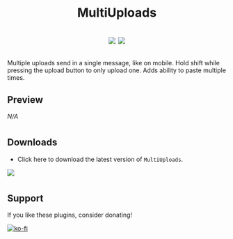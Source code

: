 <h1><p align="center">MultiUploads</p><p align="center">
<img src="https://img.shields.io/github/stars/1Lighty/BetterDiscordPlugins?color=yellow&style=for-the-badge">
<img src="https://img.shields.io/github/forks/1Lighty/BetterDiscordPlugins?color=blue&style=for-the-badge">
</p></h1>

Multiple uploads send in a single message, like on mobile. Hold shift while pressing the upload button to only upload one. Adds ability to paste multiple times.

## Preview
*N/A*

# <!--used as a divider -->

## Downloads

- Click here to download the latest version of `MultiUploads`.

<a href="https://1lighty.github.io/BetterDiscordStuff/?plugin=MultiUploads&dl=1" target="_blank"><img src="https://img.shields.io/badge/Download Here-1C1E23?style=for-the-badge&logo="></a>

# <!--used as a divider -->

## Support
If you like these plugins, consider donating!

[![ko-fi](https://www.ko-fi.com/img/githubbutton_sm.svg)](https://ko-fi.com/L3L01A2WY)
